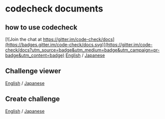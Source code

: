 # codecheck documents
## how to use codecheck

[![Join the chat at https://gitter.im/code-check/docs](https://badges.gitter.im/code-check/docs.svg)](https://gitter.im/code-check/docs?utm_source=badge&utm_medium=badge&utm_campaign=pr-badge&utm_content=badge)
[English]() / [Japanese](how-to-use_ja.md)
## Challenge viewer
[English](challenge-viewer.md) / [Japanese](challenge-viewer_ja.md)
## Create challenge
[English]() / [Japanese](challenge_ja.md)
